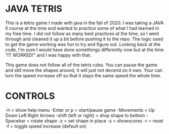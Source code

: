 # JAVA TETRIS

This is a tetris game I made with java in the fall of 2020.
I was taking a JAVA II course at the time and wanted to practice some of what I had learned in my free time.
I did not follow as many best practices at the time, so I went through and cleaned it up a bit before pushing it to the repo.
The logic used to get the game working was fun to try and figure out.
Looking back at the code, I'm sure I would have done somethings differently now but at the time "IT WORKED!" and I was happy with that.

This game does not follow all of the tetris rules.
You can pause the game and still move the shapes around, it will just not decend on it own.
Your can turn the speed increase off so that it stays the same speed the whole time.

# CONTROLS
-h = show help menu
-Enter or p = start/pause game
-Movements = Up Down Left Right Arrows
-shift (left or right) = drop shape to bottom
-Spacebar = rotate shape
-z = set shape in place
-s = showscores
-r = reset
-f = toggle speed increase (default on)
